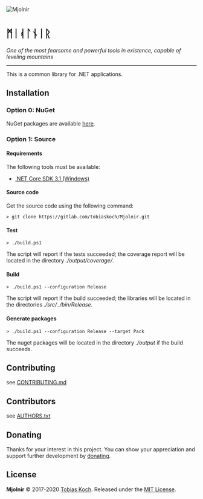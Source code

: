 ![Mjolnir](https://gitlab.com/tobiaskoch/Mjolnir/raw/master/img/Mjolnir.png)

# ᛗᛁᚮᛚᚾᛁᚱ

*One of the most fearsome and powerful tools in existence, capable of leveling mountains*

---
This is a common library for .NET applications.

## Installation

### Option 0: NuGet
NuGet packages are available [here](https://www.nuget.org/packages/Mjolnir/).

### Option 1: Source
#### Requirements
The following tools must be available:

* [.NET Core SDK 3.1 (Windows)](https://dotnet.microsoft.com/download)

#### Source code
Get the source code using the following command:

    > git clone https://gitlab.com/tobiaskoch/Mjolnir.git

#### Test
    > ./build.ps1

The script will report if the tests succeeded; the coverage report will be located in the directory *./output/coverage/*.

#### Build
    > ./build.ps1 --configuration Release

The script will report if the build succeeded; the libraries will be located in the directories *./src/../bin/Release*.

#### Generate packages
    > ./build.ps1 --configuration Release --target Pack

The nuget packages will be located in the directory *./output* if the build succeeds.

## Contributing
see [CONTRIBUTING.md](https://gitlab.com/tobiaskoch/Mjolnir/blob/master/CONTRIBUTING.md)

## Contributors
see [AUTHORS.txt](https://gitlab.com/tobiaskoch/Mjolnir/blob/master/AUTHORS.txt)

## Donating
Thanks for your interest in this project. You can show your appreciation and support further development by [donating](https://www.tk-software.de/donate).

## License
**Mjolnir** © 2017-2020  [Tobias Koch](https://www.tk-software.de). Released under the [MIT License](https://gitlab.com/tobiaskoch/Mjolnir/blob/master/LICENSE.md).
